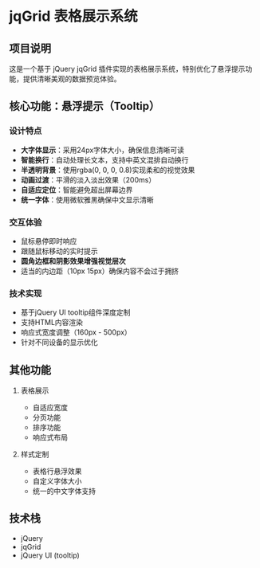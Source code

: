 # jqGrid 表格展示系统

## 项目说明
这是一个基于 jQuery jqGrid 插件实现的表格展示系统，特别优化了悬浮提示功能，提供清晰美观的数据预览体验。

## 核心功能：悬浮提示（Tooltip）
### 设计特点
- **大字体显示**：采用24px字体大小，确保信息清晰可读
- **智能换行**：自动处理长文本，支持中英文混排自动换行
- **半透明背景**：使用rgba(0, 0, 0, 0.8)实现柔和的视觉效果
- **动画过渡**：平滑的淡入淡出效果（200ms）
- **自适应定位**：智能避免超出屏幕边界
- **统一字体**：使用微软雅黑确保中文显示清晰

### 交互体验
- 鼠标悬停即时响应
- 跟随鼠标移动的实时提示
- **圆角边框和阴影效果增强视觉层次**
- 适当的内边距（10px 15px）确保内容不会过于拥挤

### 技术实现
- 基于jQuery UI tooltip组件深度定制
- 支持HTML内容渲染
- 响应式宽度调整（160px - 500px）
- 针对不同设备的显示优化

## 其他功能
1. 表格展示
   - 自适应宽度
   - 分页功能
   - 排序功能
   - 响应式布局

2. 样式定制
   - 表格行悬浮效果
   - 自定义字体大小
   - 统一的中文字体支持

## 技术栈
- jQuery
- jqGrid
- jQuery UI (tooltip)